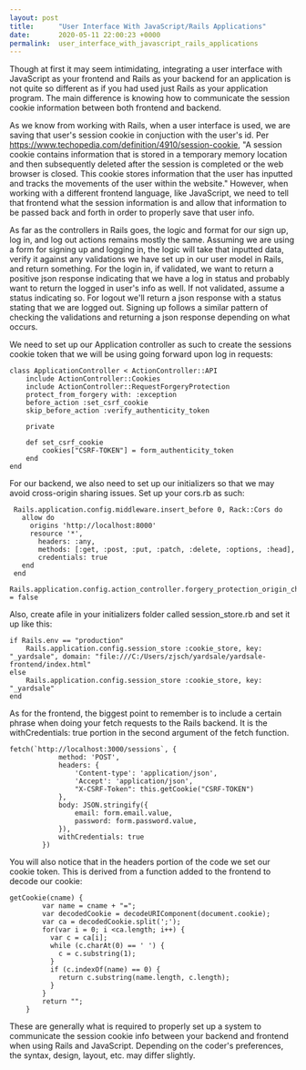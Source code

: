 ```yaml
---
layout: post
title:      "User Interface With JavaScript/Rails Applications"
date:       2020-05-11 22:00:23 +0000
permalink:  user_interface_with_javascript_rails_applications
---
```



Though at first it may seem intimidating, integrating a user interface with JavaScript as your frontend and Rails as your backend for an application is not quite so different as if you had used just Rails as your application program. The main difference is knowing how to communicate the session cookie information between both frontend and backend.

As we know from working with Rails, when a user interface is used, we are saving that user's session cookie in conjuction with the user's id. Per https://www.techopedia.com/definition/4910/session-cookie, "A session cookie contains information that is stored in a temporary memory location and then subsequently deleted after the session is completed or the web browser is closed. This cookie stores information that the user has inputted and tracks the movements of the user within the website." However, when working with a different frontend language, like JavaScript, we need to tell that frontend what the session information is and allow that information to be passed back and forth in order to properly save that user info.

As far as the controllers in Rails goes, the logic and format for our sign up, log in, and log out actions remains mostly the same. Assuming we are using a form for signing up and logging in, the logic will take that inputted data, verify it against any validations we have set up in our user model in Rails, and return something. For the login in, if validated, we want to return a positive json response indicating that we have a log in status and probably want to return the logged in user's info as well. If not validated, assume a status indicating so. For logout we'll return a json response with a status stating that we are logged out. Signing up follows a similar pattern of checking the validations and returning a json response depending on what occurs.

We need to set up our Application controller as such to create the sessions cookie token that we will be using going forward upon log in requests:
```
class ApplicationController < ActionController::API
    include ActionController::Cookies
    include ActionController::RequestForgeryProtection
    protect_from_forgery with: :exception
    before_action :set_csrf_cookie
    skip_before_action :verify_authenticity_token

    private

    def set_csrf_cookie
        cookies["CSRF-TOKEN"] = form_authenticity_token
    end
end
```

For our backend, we also need to set up our initializers so that we may avoid cross-origin sharing issues.
Set up your cors.rb as such:
```
 Rails.application.config.middleware.insert_before 0, Rack::Cors do
   allow do
     origins 'http://localhost:8000'
     resource '*',
       headers: :any,
       methods: [:get, :post, :put, :patch, :delete, :options, :head],
       credentials: true
   end
 end
 Rails.application.config.action_controller.forgery_protection_origin_check = false
```
 
Also, create afile in your initializers folder called session_store.rb and set it up like this:
```
if Rails.env == "production"
    Rails.application.config.session_store :cookie_store, key: "_yardsale", domain: "file:///C:/Users/zjsch/yardsale/yardsale-frontend/index.html"
else
    Rails.application.config.session_store :cookie_store, key: "_yardsale"
end
```

As for the frontend, the biggest point to remember is to include a certain phrase when doing your fetch requests to the Rails backend. It is the withCredentials: true portion in the second argument of the fetch function.
```
fetch(`http://localhost:3000/sessions`, {
            method: 'POST',
            headers: {
                'Content-type': 'application/json',
                'Accept': 'application/json',
                "X-CSRF-Token": this.getCookie("CSRF-TOKEN")
            },
            body: JSON.stringify({
                email: form.email.value,
                password: form.password.value,
            }),
            withCredentials: true
        })
```

You will also notice that in the headers portion of the code we set our cookie token. This is derived from a function added to the frontend to decode our cookie:
```
getCookie(cname) {
        var name = cname + "=";
        var decodedCookie = decodeURIComponent(document.cookie);
        var ca = decodedCookie.split(';');
        for(var i = 0; i <ca.length; i++) {
          var c = ca[i];
          while (c.charAt(0) == ' ') {
            c = c.substring(1);
          }
          if (c.indexOf(name) == 0) {
            return c.substring(name.length, c.length);
          }
        }
        return "";
    }
```

These are generally what is required to properly set up a system to communicate the session cookie info between your backend and frontend when using Rails and JavaScript. Depending on the coder's preferences, the syntax, design, layout, etc. may differ slightly.
